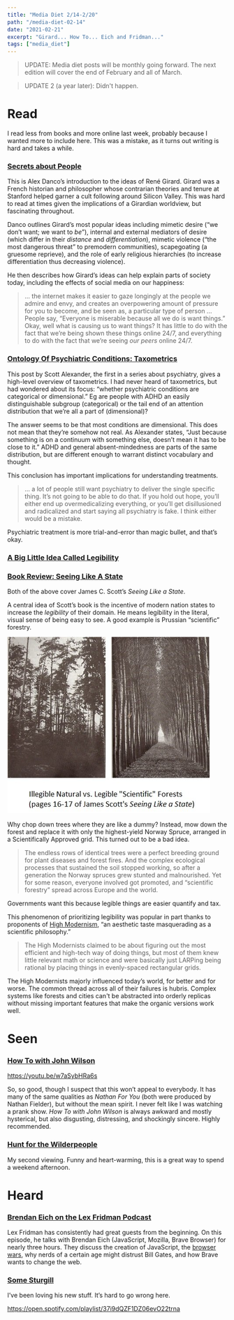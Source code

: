 ```yaml
---
title: "Media Diet 2/14-2/20"
path: "/media-diet-02-14"
date: "2021-02-21"
excerpt: "Girard... How To... Eich and Fridman..."
tags: ["media_diet"]
---
```


> UPDATE: Media diet posts will be monthly going forward. The next edition will cover the end of February and all of March.

> UPDATE 2 (a year later): Didn't happen.

# Read

I read less from books and more online last week, probably because I wanted more to include here. This was a mistake, as it turns out writing is hard and takes a while.

### <a href="https://alexdanco.com/2019/04/28/secrets-about-people-a-short-and-dangerous-introduction-to-rene-girard/" target="_blank">Secrets about People</a>

This is Alex Danco’s introduction to the ideas of René Girard. Girard was a French historian and philosopher whose contrarian theories and tenure at Stanford helped garner a cult following around Silicon Valley. This was hard to read at times given the implications of a Girardian worldview, but fascinating throughout.

Danco outlines Girard’s most popular ideas including mimetic desire (“we don’t want; we want to _be_”), internal and external mediators of desire (which differ in their _distance_ and _differentiation_), mimetic violence (“the most dangerous threat” to premodern communities), scapegoating (a gruesome reprieve), and the role of early religious hierarchies (to increase differentiation thus decreasing violence).

He then describes how Girard’s ideas can help explain parts of society today, including the effects of social media on our happiness:

> ... the internet makes it easier to gaze longingly at the people we admire and envy, and creates an overpowering amount of pressure for you to become, and be seen as, a particular type of person ... People say, “Everyone is miserable because all we do is want things.” Okay, well what is causing us to want things? It has little to do with the fact that we’re being shown these things online 24/7, and everything to do with the fact that we’re seeing _our peers_ online 24/7.

### <a href="https://astralcodexten.substack.com/p/ontology-of-psychiatric-conditions" target="_blank">Ontology Of Psychiatric Conditions: Taxometrics</a>

This post by Scott Alexander, the first in a series about psychiatry, gives a high-level overview of taxometrics. I had never heard of taxometrics, but had wondered about its focus: “whether psychiatric conditions are categorical or dimensional.” Eg are people with ADHD an easily distinguishable subgroup (categorical) or the tail end of an attention distribution that we’re all a part of (dimensional)?

The answer seems to be that most conditions are dimensional. This does not mean that they’re somehow not real. As Alexander states, “Just because something is on a continuum with something else, doesn’t mean it has to be close to it.” ADHD and general absent-mindedness are parts of the same distribution, but are different enough to warrant distinct vocabulary and thought.

This conclusion has important implications for understanding treatments.

> ... a lot of people still want psychiatry to deliver the single specific thing. It’s not going to be able to do that. If you hold out hope, you’ll either end up overmedicalizing everything, or you’ll get disillusioned and radicalized and start saying all psychiatry is fake. I think either would be a mistake.

Psychiatric treatment is more trial-and-error than magic bullet, and that’s okay.

### <a href="https://www.ribbonfarm.com/2010/07/26/a-big-little-idea-called-legibility/" target="_blank">A Big Little Idea Called Legibility</a>

### <a href="https://slatestarcodex.com/2017/03/16/book-review-seeing-like-a-state/" target="_blank">Book Review: Seeing Like A State</a>

Both of the above cover James C. Scott’s _Seeing Like a State_.

A central idea of Scott’s book is the incentive of modern nation states to increase the _legibility_ of their domain. He means legibility in the literal, visual sense of being easy to see. A good example is Prussian “scientific” forestry.

<img src="../images/scientific-forestry.jpg">

Why chop down trees where they are like a dummy? Instead, mow down the forest and replace it with only the highest-yield Norway Spruce, arranged in a Scientifically Approved grid. This turned out to be a bad idea.

> The endless rows of identical trees were a perfect breeding ground for plant diseases and forest fires. And the complex ecological processes that sustained the soil stopped working, so after a generation the Norway spruces grew stunted and malnourished. Yet for some reason, everyone involved got promoted, and “scientific forestry” spread across Europe and the world.

Governments want this because legible things are easier quantify and tax.

This phenomenon of prioritizing legibility was popular in part thanks to proponents of <a href="https://en.wikipedia.org/wiki/High_modernism" target="_blank">High Modernism</a>, “an aesthetic taste masquerading as a scientific philosophy.”

> The High Modernists claimed to be about figuring out the most efficient and high-tech way of doing things, but most of them knew little relevant math or science and were basically just LARPing being rational by placing things in evenly-spaced rectangular grids.

The High Modernists majorly influenced today’s world, for better and for worse. The common thread across all of their failures is hubris. Complex systems like forests and cities can't be abstracted into orderly replicas without missing important features that make the organic versions work well.

# Seen

### <a href="https://www.hbo.com/how-to-with-john-wilson" target="_blank">How To with John Wilson</a>

https://youtu.be/w7aSybHRa6s

So, so good, though I suspect that this won’t appeal to everybody. It has many of the same qualities as _Nathan For You_ (both were produced by Nathan Fielder), but without the mean spirit. I never felt like I was watching a prank show. _How To with John Wilson_ is always awkward and mostly hysterical, but also disgusting, distressing, and shockingly sincere. Highly recommended.

### <a href="https://www.imdb.com/title/tt4698684/" target="_blank">Hunt for the Wilderpeople</a>

My second viewing. Funny and heart-warming, this is a great way to spend a weekend afternoon.

# Heard

### <a href="https://www.youtube.com/watch?v=krB0enBeSiE" target="_blank">Brendan Eich on the Lex Fridman Podcast</a>

Lex Fridman has consistently had great guests from the beginning. On this episode, he talks with Brendan Eich (JavaScript, Mozilla, Brave Browser) for nearly three hours. They discuss the creation of JavaScript, the <a href="https://en.wikipedia.org/wiki/Browser_wars" target="_blank">browser wars</a>, why nerds of a certain age might distrust Bill Gates, and how Brave wants to change the web.

### <a href="https://open.spotify.com/playlist/37i9dQZF1DZ06evO22trna" target="_blank">Some Sturgill</a>

I’ve been loving his new stuff. It’s hard to go wrong here.

https://open.spotify.com/playlist/37i9dQZF1DZ06evO22trna
